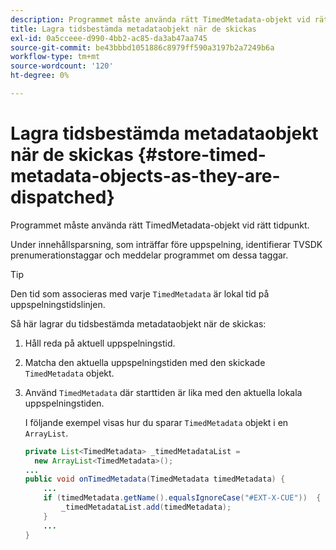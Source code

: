 ```yaml
---
description: Programmet måste använda rätt TimedMetadata-objekt vid rätt tidpunkt.
title: Lagra tidsbestämda metadataobjekt när de skickas
exl-id: 0a5cceee-d990-4bb2-ac85-da3ab47aa745
source-git-commit: be43bbbd1051886c8979ff590a3197b2a7249b6a
workflow-type: tm+mt
source-wordcount: '120'
ht-degree: 0%

---
```


# Lagra tidsbestämda metadataobjekt när de skickas {#store-timed-metadata-objects-as-they-are-dispatched}

Programmet måste använda rätt TimedMetadata-objekt vid rätt tidpunkt.

Under innehållsparsning, som inträffar före uppspelning, identifierar TVSDK prenumerationstaggar och meddelar programmet om dessa taggar.

>[!TIP]
>
>Den tid som associeras med varje `TimedMetadata` är lokal tid på uppspelningstidslinjen.

Så här lagrar du tidsbestämda metadataobjekt när de skickas:

1. Håll reda på aktuell uppspelningstid.
1. Matcha den aktuella uppspelningstiden med den skickade `TimedMetadata` objekt.

1. Använd `TimedMetadata` där starttiden är lika med den aktuella lokala uppspelningstiden.

   I följande exempel visas hur du sparar `TimedMetadata` objekt i en `ArrayList`.

   ```java
   private List<TimedMetadata> _timedMetadataList =  
     new ArrayList<TimedMetadata>(); 
   ... 
   public void onTimedMetadata(TimedMetadata timedMetadata) { 
       ... 
       if (timedMetadata.getName().equalsIgnoreCase("#EXT-X-CUE"))  { 
           _timedMetadataList.add(timedMetadata); 
       } 
       ... 
   }
   ```
